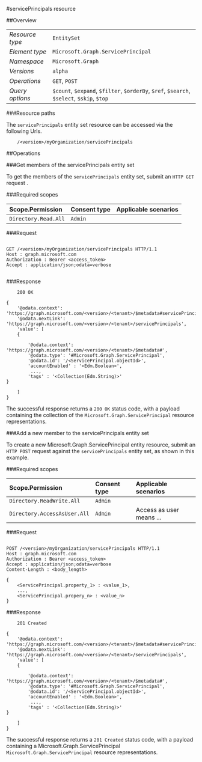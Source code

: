 #servicePrincipals resource

 



##Overview

|  |  | 
| :-- | :-- | 
| _Resource type_ | `EntitySet` | 
| _Element type_ | `Microsoft.Graph.ServicePrincipal` | 
| _Namespace_ | `Microsoft.Graph` | 
| _Versions_ | `alpha` | 
| _Operations_ | `GET`, `POST` | 
| _Query options_ | `$count`, `$expand`, `$filter`, `$orderBy`, `$ref`, `$search`, `$select`, `$skip`, `$top` | 


###Resource paths

The `servicePrincipals` entity set resource can be accessed via the following Urls. 

```
	/<version>/myOrganization/servicePrincipals
```





##Operations

###Get members of the servicePrincipals entity set

To get the members of the `servicePrincipals` entity set, submit an `HTTP GET` request .  

###Required scopes

| Scope.Permission | Consent type | Applicable scenarios | 
| :-- | :-- | :-- | 
| `Directory.Read.All` | `Admin` |  | 
###Request

```
	
GET /<version>/myOrganization/servicePrincipals HTTP/1.1
Host : graph.microsoft.com
Authorization : Bearer <access_token>
Accept : application/json;odata=verbose


```

###Response

```
	200 OK

{
	'@odata.context': 'https://graph.microsoft.com/<version>/<tenant>/$metadata#servicePrincipals',
	'@odata.nextLink': 'https://graph.microsoft.com/<version>/<tenant>/servicePrincipals',
	'value': [ 
	{

		'@odata.context': 'https://graph.microsoft.com/<version>/<tenant>/$metadata#',
		'@odata.type': '#Microsoft.Graph.ServicePrincipal',
		'@odata.id': '/<ServicePrincipal.objectId>',
		'accountEnabled' : '<Edm.Boolean>',
		 ...,
		'tags' : '<Collection(Edm.String)>'
}

	]
}

```

The successful response returns a `200 OK` status code, with a payload containing the collection of the `Microsoft.Graph.ServicePrincipal` resource representations. 

###Add a new member to the servicePrincipals entity set

To create a new Microsoft.Graph.ServicePrincipal entity resource, submit an `HTTP POST` request against the `servicePrincipals` entity set, as shown in this example. 

###Required scopes

| Scope.Permission | Consent type | Applicable scenarios | 
| :-- | :-- | :-- | 
| `Directory.ReadWrite.All` | `Admin` |  | 
| `Directory.AccessAsUser.All` | `Admin` | Access as user means ... | 
###Request

```
	
POST /<version>/myOrganization/servicePrincipals HTTP/1.1
Host : graph.microsoft.com
Authorization : Bearer <access_token>
Accept : application/json;odata=verbose
Content-Length : <body_length>

{
	<ServicePrincipal.property_1> : <value_1>,
	...,
	<ServicePrincipal.propery_n> : <value_n>
}

```

###Response

```
	201 Created

{
	'@odata.context': 'https://graph.microsoft.com/<version>/<tenant>/$metadata#servicePrincipals',
	'@odata.nextLink': 'https://graph.microsoft.com/<version>/<tenant>/servicePrincipals',
	'value': [ 
	{

		'@odata.context': 'https://graph.microsoft.com/<version>/<tenant>/$metadata#',
		'@odata.type': '#Microsoft.Graph.ServicePrincipal',
		'@odata.id': '/<ServicePrincipal.objectId>',
		'accountEnabled' : '<Edm.Boolean>',
		 ...,
		'tags' : '<Collection(Edm.String)>'
}

	]
}

```

The successful response returns a `201 Created` status code, with a payload containing a Microsoft.Graph.ServicePrincipal `Microsoft.Graph.ServicePrincipal` resource representations. 



